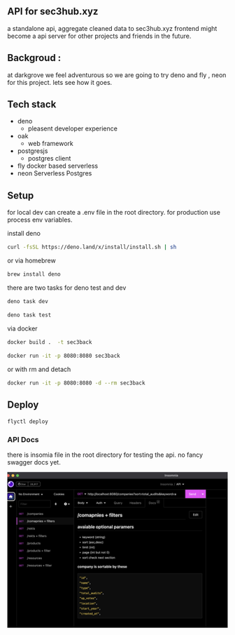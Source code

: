 ## API for sec3hub.xyz

a standalone api, aggregate cleaned data to sec3hub.xyz frontend might become a api server for other projects and friends in the future.


## Backgroud : 

at darkgrove we feel adventurous so we are going to try deno and fly , neon for this project. lets see how it goes.

##  Tech stack

- deno
  - pleasent developer experience
- oak 
  - web framework
- postgresjs
  - postgres client
- fly
  docker based serverless 
- neon
    Serverless Postgres 

## Setup
for local dev can create a .env file in the root directory. for production use process env variables.


install deno
    
```bash
curl -fsSL https://deno.land/x/install/install.sh | sh
```

or via homebrew

```bash
brew install deno
```

there are two tasks for deno test and dev

```bash
deno task dev
```

```bash
deno task test
```

via docker

```bash
docker build .  -t sec3back
```

```bash
docker run -it -p 8080:8080 sec3back
```

or with rm and detach

```bash
docker run -it -p 8080:8080 -d --rm sec3back
```

## Deploy

```bash
flyctl deploy
```



### API Docs 
there is insomia file in the root directory for testing the api. no fancy swagger docs yet.

![img](./assets/docs.png)

